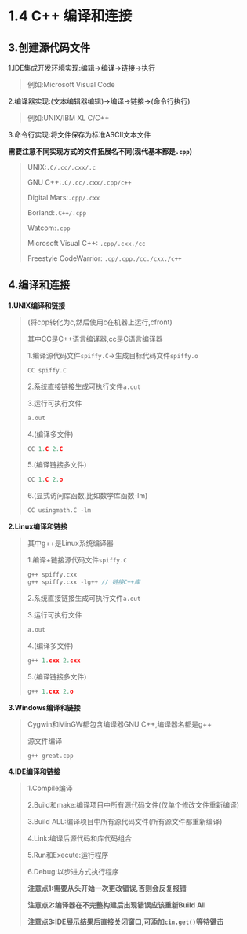 # 1.4 C++ 编译和连接

## **3.创建源代码文件**

1.IDE集成开发环境实现:编辑->编译->链接->执行

>   例如:Microsoft Visual Code

2.编译器实现:(文本编辑器编辑)->编译->链接->(命令行执行)

>   例如:UNIX/IBM XL C/C++

3.命令行实现:将文件保存为标准ASCII文本文件

**需要注意不同实现方式的文件拓展名不同(现代基本都是`.cpp`)**

>UNIX:`.C/.cc/.cxx/.c`
>
>GNU C++:`.C/.cc/.cxx/.cpp/c++`
>
>Digital Mars:`.cpp/.cxx`
>
>Borland:`.C++/.cpp`
>
>Watcom:`.cpp`
>
>Microsoft Visual C++: `.cpp/.cxx./cc`
>
>Freestyle CodeWarrior: `.cp/.cpp./cc./cxx./c++`

## **4.编译和连接**

**1.UNIX编译和链接**

>   (将cpp转化为c,然后使用c在机器上运行,cfront)
>
>   其中CC是C++语言编译器,cc是C语言编译器
>
>   1.编译源代码文件`spiffy.C`->生成目标代码文件`spiffy.o`
>
>   ```c
>   CC spiffy.C
>   ```
>
>   2.系统直接链接生成可执行文件`a.out`
>
>   3.运行可执行文件
>
>   ```c
>   a.out
>   ```
>
>   4.(编译多文件)
>
>   ```c
>   CC 1.C 2.C
>   ```
>
>   5.(编译链接多文件)
>
>   ```c
>   CC 1.C 2.o
>   ```
>
>   6.(显式访问库函数,比如数学库函数-lm)
>
>   ```c
>   CC usingmath.C -lm
>   ```

**2.Linux编译和链接**

>   其中g++是Linux系统编译器
>
>   1.编译+链接源代码文件`spiffy.C`
>
>   ```c
>   g++ spiffy.cxx
>   g++ spiffy.cxx -lg++ // 链接C++库
>   ```
>
>   2.系统直接链接生成可执行文件`a.out`
>
>   3.运行可执行文件
>
>   ```c
>   a.out
>   ```
>
>   4.(编译多文件)
>
>   ```c
>   g++ 1.cxx 2.cxx
>   ```
>
>   5.(编译链接多文件)
>
>   ```c
>   g++ 1.cxx 2.o
>   ```

**3.Windows编译和链接**

>Cygwin和MinGW都包含编译器GNU C++,编译器名都是g++
>
>源文件编译
>
>```cmd
>g++ great.cpp
>```

**4.IDE编译和链接**

>1.Compile编译
>
>2.Build和make:编译项目中所有源代码文件(仅单个修改文件重新编译)
>
>3.Build ALL:编译项目中所有源代码文件(所有源文件都重新编译)
>
>4.Link:编译后源代码和库代码组合
>
>5.Run和Execute:运行程序
>
>6.Debug:以步进方式执行程序
>
>**注意点1:需要从头开始一次更改错误,否则会反复报错**
>
>**注意点2:编译器在不完整构建后出现错误应该重新Build All**
>
>**注意点3:IDE展示结果后直接关闭窗口,可添加`cin.get()`等待键击**